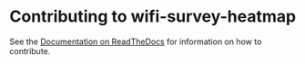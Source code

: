 Contributing to wifi-survey-heatmap
===============================

See the [Documentation on ReadTheDocs](http://wifi-survey-heatmap.readthedocs.org/en/master/index.html) for information on how to contribute.
